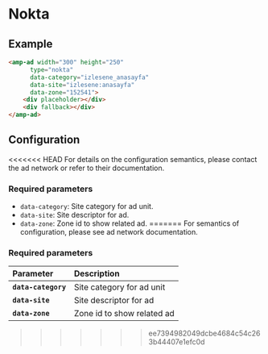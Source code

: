 <!---
Copyright 2015 The AMP HTML Authors. All Rights Reserved.

Licensed under the Apache License, Version 2.0 (the "License");
you may not use this file except in compliance with the License.
You may obtain a copy of the License at

      http://www.apache.org/licenses/LICENSE-2.0

Unless required by applicable law or agreed to in writing, software
distributed under the License is distributed on an "AS-IS" BASIS,
WITHOUT WARRANTIES OR CONDITIONS OF ANY KIND, either express or implied.
See the License for the specific language governing permissions and
limitations under the License.
-->

# Nokta

## Example

```html
<amp-ad width="300" height="250" 
	  type="nokta" 
	  data-category="izlesene_anasayfa" 
	  data-site="izlesene:anasayfa" 
	  data-zone="152541">
    <div placeholder></div>
    <div fallback></div>
</amp-ad>
```


## Configuration

<<<<<<< HEAD
For details on the configuration semantics, please contact the ad network or refer to their documentation. 

### Required parameters

* `data-category`: Site category for ad unit.
* `data-site`: Site descriptor for ad.
* `data-zone`: Zone id to show related ad.
=======
For semantics of configuration, please see ad network documentation.

### Required parameters

| Parameter     | Description |
|:------------- |:-------------|
| **`data-category`**     | Site category for ad unit |
| **`data-site`**    | Site descriptor for ad |
| **`data-zone`**    | Zone id to show related ad  |
>>>>>>> ee7394982049dcbe4684c54c263b44407e1efc0d
